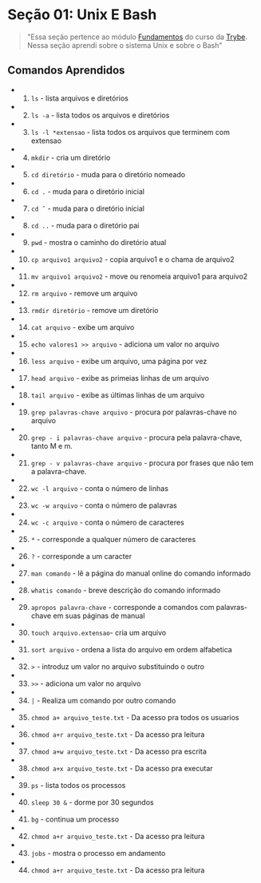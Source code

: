 # Seção 01: Unix E Bash

>"Essa seção pertence ao módulo [Fundamentos](https://github.com/Ruan-Portella/Trybe_Exercicios/tree/main/fundamentos) do curso da [Trybe](https://www.betrybe.com/). Nessa seção aprendi sobre o sistema Unix e sobre o Bash"

## Comandos Aprendidos

- 1. `ls` - lista arquivos e diretórios
- 2. `ls -a` - lista todos os arquivos e diretórios
- 3. `ls -l *extensao` - lista todos os arquivos que terminem com extensao
- 4. `mkdir` - cria um diretório
- 5. `cd diretório` - muda para o diretório nomeado
- 6. `cd .` - muda para o diretório inicial
- 7. `cd ˜` - muda para o diretório inicial
- 8. `cd ..` - muda para o diretório pai
- 9. `pwd` - mostra o caminho do diretório atual
- 10. `cp arquivo1 arquivo2` - copia arquivo1 e o chama de arquivo2
- 11. `mv arquivo1 arquivo2` - move ou renomeia arquivo1 para arquivo2
- 12. `rm arquivo` - remove um arquivo
- 13. `rmdir diretório` - remove um diretório 
- 14. `cat arquivo` - exibe um arquivo
- 15. `echo valores1 >> arquivo` - adiciona um valor no arquivo 
- 16. `less arquivo` - exibe um arquivo, uma página por vez
- 17. `head arquivo` - exibe as primeias linhas de um arquivo 
- 18. `tail arquivo` - exibe as últimas linhas de um arquivo
- 19. `grep palavras-chave arquivo` - procura por palavras-chave no arquivo
- 20. `grep - i palavras-chave arquivo` - procura pela palavra-chave, tanto M e m.
- 21. `grep - v palavras-chave arquivo` - procura por frases que não tem a palavra-chave.
- 22. `wc -l arquivo` - conta o número de linhas
- 23. `wc -w arquivo` - conta o número de palavras
- 24. `wc -c arquivo` - conta o número de caracteres
- 25. `*` - corresponde a qualquer número de caracteres
- 26. `?` - corresponde a um caracter
- 27. `man comando` - lê a página do manual online do comando informado
- 28. `whatis comando` - breve descrição do comando informado
- 29. `apropos palavra-chave` - corresponde a comandos com palavras-chave em suas páginas de manual
- 30. `touch arquivo.extensao`- cria um arquivo
- 31.  `sort arquivo` - ordena a lista do arquivo em ordem alfabetica
- 32. `>` - introduz um valor no arquivo substituindo o outro
- 33. `>>` - adiciona um valor no arquivo
- 34. `|` - Realiza um comando por outro comando
- 35. `chmod a+ arquivo_teste.txt` - Da acesso pra todos os usuarios
- 36. `chmod a+r arquivo_teste.txt` - Da acesso pra leitura
- 37. `chmod a+w arquivo_teste.txt` - Da acesso pra escrita
- 38. `chmod a+x arquivo_teste.txt` - Da acesso pra executar
- 39. `ps` - lista todos os processos
- 40. `sleep 30 &` - dorme por 30 segundos
- 41. `bg` - continua um processo 
- 42. `chmod a+r arquivo_teste.txt` - Da acesso pra leitura
- 43. `jobs` - mostra o processo em andamento
- 44. `chmod a+r arquivo_teste.txt` - Da acesso pra leitura

